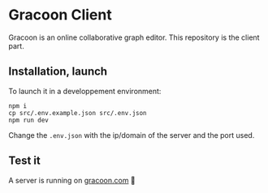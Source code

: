 # Gracoon Client

Gracoon is an online collaborative graph editor.
This repository is the client part.

## Installation, launch

To launch it in a developpement environment:

    npm i
    cp src/.env.example.json src/.env.json
    npm run dev

Change the `.env.json` with the ip/domain of the server and the port used.

## Test it

A server is running on [gracoon.com](https://www.gracoon.com) :rocket:
